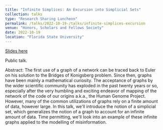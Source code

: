 ```yaml
---
title: "Infinite Simplices: An Excursion into Simplicial Sets"
collection: talks
type: "Research Sharing Luncheon"
permalink: /talks/2022-10-19-/talks/infinite-simplices-excursion
venue: "Honors, Scholars and Fellows Society"
date: 2022-10-19
location: "Florida State University"
---
```


[Slides here](/files/Simplices-excursion.pdf)

Public talk. 

Abstract: The first use of a graph of a network can be traced back to Euler on his solution to the Bridges of Konigsberg problem. Since then, graphs have been mainly a mathematical curiosity. The acceptance of graphs by the wider scientific community has exploded in the past twenty years or so, especially after the very humbling and exciting endeavor of mapping of the network of the code of our origins a.k.a., the Human Genome Project. However, many of the common utilizations of graphs rely on a finite amount of data, however large. In this talk, we&apos;ll introduce the notion of a simplicial set, which generalizes the notion of a graph to account for an infinite amount of data. Time permitting, we&apos;ll look into an example of these infinite graphs applied to the modelling of misinformation.
